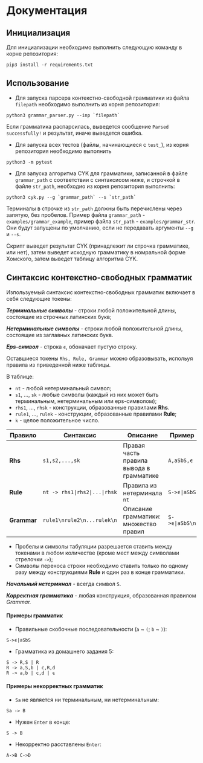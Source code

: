 # Документация

## Инициализация

Для инициализации необходимо выполнить следующую команду в корне репозитория:
```buildoutcfg
pip3 install -r requirements.txt
```

## Использование

* Для запуска парсера контекстно-свободной грамматики из файла `filepath` необходимо выполнить из корня репозитория:

```buildoutcfg
python3 grammar_parser.py --inp `filepath`
```

Если грамматика распарсилась, выведется сообщение `Parsed successfully!` и результат, иначе выведется ошибка.

* Для запуска всех тестов (файлы, начинающиеся с `test_`), из корня репозитория необходимо выполнить

```buildoutcfg
python3 -m pytest
```

* Для запуска алгоритма CYK для грамматики, записанной в файле `grammar_path` с соответствии с синтаксисом ниже, и строчкой в файле `str_path`, необходио из корня репозитория выполнить:

```buildoutcfg
python3 cyk.py --g `grammar_path` --s `str_path`
```

Терминалы в строчке из `str_path` должны быть перечислены через запятую, без пробелов. Пример файла `grammar_path` - `examples/grammar_example`, пример файла `str_path` - `examples/grammar_str`. Они будут запущены по умолчанию, если не передавать аргументы `--g` и `--s`.

Скрипт выведет результат CYK (принадлежит ли строчка грамматике, или нет), затем выведет исходную грамматику в номральной форме Хомского, затем выведет таблицу алгоритма CYK.

## Синтаксис контекстно-свободных грамматик

Изпользуемый синтаксис контекстно-свободных грамматик включает в себя следующие токены:

***Терминальные символы*** - строки любой положительной длины, состоящие из строчных латинских букв;

***Нетерминальные символы*** - строки любой положительной длины, состоящие из заглавных латинских букв.

***Eps-символ*** - строка `ϵ`, обоначает пустую строку.

Оставшиеся токены `Rhs, Rule, Grammar` можно образовывать, испольуя правила из приведенной ниже таблицы.

В таблице:
 
* `nt` - любой нетерминальный символ;
* `s1`, ..., `sk` - любые символы (каждый из них может быть терминальным, нетерминальным или eps-символом);
* `rhs1`, ..., `rhsk` - конструкции, образованные правилами **Rhs**.
* `rule1`, ..., `rulek` - конструкции, образованные правилами **Rule**; 
* `k` - целое положительное число.

Правило     | Синтаксис                       | Описание                                 | Пример
------------|---------------------------------|------------------------------------------|----------
**Rhs**     | `s1,s2,...,sk`                  | Правая часть правила вывода в грамматике | `A,aSbS,ϵ`
**Rule**    | `nt -> rhs1\|rhs2\|...\|rhsk`   | Правила из нетерминала `nt`              | `S->ϵ\|aSbS`   
**Grammar** | `rule1\nrule2\n...rulek\n`      | Описание грамматики: множество правил    | `S->ϵ\|aSbS\n`

* Пробелы и символы табуляции разрешается ставить между токенами в любом количестве (кроме мест между символами стрелочки `->`);
* Символы переноса строки необходимо ставить только по одному разу между конструкциями **Rule** и один раз в конце грамматики.

***Начальный нетерминал*** - всегда символ `S`.

***Корректная грамматика*** - любая конструкция, образованная правилом **Grammar*.*

#### Примеры грамматик

* Правильные скобочные последовательности (`a` ~ `(`; `b` ~ `)`):
```buildoutcfg
S->ϵ|aSbS

```
* Грамматика из домашнего задания 5:
```buildoutcfg
S -> R,S | R
R -> a,S,b | c,R,d
R -> a,b | c,d | ϵ

``` 

#### Примеры некорректных грамматик
* `Sa` не является ни терминальным, ни нетерминальным:
```buildoutcfg
Sa -> B

```
* Нужен `Enter` в конце:
```buildoutcfg
S -> B
```
* Некорректно расставлены `Enter`:
```buildoutcfg
A->B C->D

```
